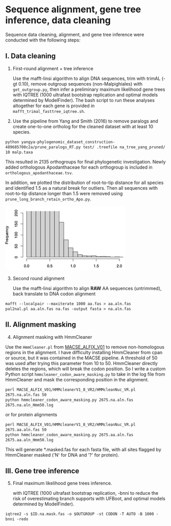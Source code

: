 # Sequence alignment, gene tree inference, data cleaning

Sequence data cleaning, alignment, and gene tree inference were conducted with the following steps:

## I. Data cleaning

1. First-round alignment + tree inference
  
   Use the mafft-linsi algorithm to align DNA sequences, trim with trimAL (-gt 0.10), remove outgroup sequences (non-Malpighiales) with `get_outgroup.py`, then infer a preliminary maximum likelihood gene trees with IQTREE (1000 ultrafast bootstrap replication and optimal models determined by ModelFinder). The bash script to run these analyses altogether for each gene is provided in `mafft_trimal_fasttree_iqtree.sh`.

2. Use the pipeline from Yang and Smith (2016) to remove paralogs and create one-to-one ortholog for the cleaned dataset with at least 10 species.

```
python yangya-phylogenomic_dataset_construction-489685700c2a/prune_paralogs_RT.py test/ .treefile na_tree_yang_pruned/ 10 malp.taxa
```
This resulted in 2135 orthogroups for final phylogenetic investigation. Newly added orthologous Apodanthaceae for each orthogroup is included in `orthologous_apodanthaceae.tsv`.

In addition, we plotted the distribution of root-to-tip distance for all species and identified 1.5 as a natural break for outliers. Then all sequences with root-to-tip distance longer than 1.5 were removed using `prune_long_branch_retain_ortho_Apo.py`.

<img src="./branch_len_distribution.jpg" alt="Root-to-tip distance" width="375" height ="200">

3. Second round alignment

   Use the mafft-linsi algorithm to align **RAW** AA sequences (untrimmed), back translate to DNA codon alignment
```
mafft --localpair --maxiterate 1000 aa.fas > aa.aln.fas
pal2nal.pl aa.aln.fas na.fas -output fasta > na.aln.fas

```

## II. Alignment masking

4. Alignment masking with HmmCleaner

Use the `HmmCleaner.pl` from [MACSE_ALFIX_V01](https://github.com/ranwez/MACSE_V2_PIPELINES/tree/master) to remove non-homologous regions in the alignment. I have difficulty installing HmmCleaner from cpan or source, but it was contained in the MACSE pipeline. A threshold of 50 was used after trying this parameter from 10 to 50. HmmCleaner directly deletes the regions, which will break the codon position. So I write a custom Python script `hmmcleaner_codon_aware_masking.py` to take in the log file from HmmCleaner and mask the corresponding position in the alignment.

```
perl MACSE_ALFIX_V01/HMMcleanerV1_8_VR2/HMMcleanNuc_VR.pl 2675.na.aln.fas 50
python hmmcleaner_codon_aware_masking.py 2675.na.aln.fas 2675.na.aln_Hmm50.log 

```
or for protein alignments
```
perl MACSE_ALFIX_V01/HMMcleanerV1_8_VR2/HMMcleanNuc_VR.pl 2675.aa.aln.fas 50
python hmmcleaner_codon_aware_masking.py 2675.aa.aln.fas 2675.aa.aln_Hmm50.log 
```

This will generate *.masked.fas for each fasta file, with all sites flagged by HmmCleaner masked ('N' for DNA and '?' for protein).

## III. Gene tree inference

5. Final maximum likelihood gene trees inference.

   with IQTREE (1000 ultrafast bootstrap replication, -bnni to reduce the risk of overestimating branch supports with UFBoot, and optimal models determined by ModelFinder).
```
iqtree2 -s $ID.na.mask.fas -o $OUTGROUP -st CODON -T AUTO -B 1000 -bnni -redo
```
